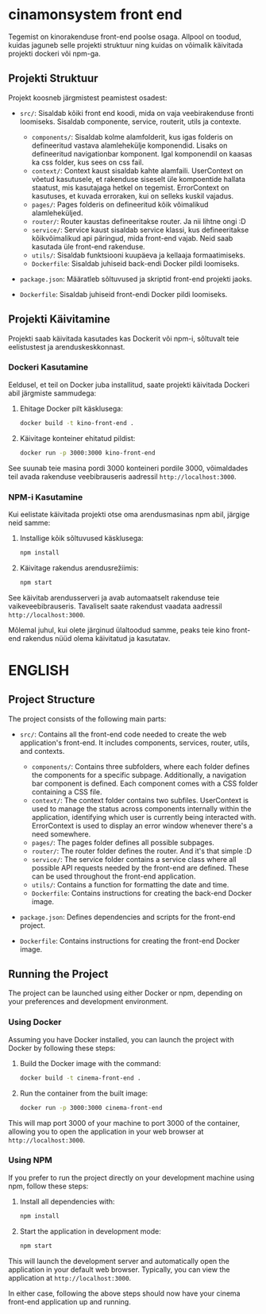 
# cinamonsystem front end

Tegemist on kinorakenduse front-end poolse osaga. Allpool on toodud, kuidas jaguneb selle projekti struktuur ning kuidas on võimalik käivitada projekti dockeri või npm-ga.

## Projekti Struktuur

Projekt koosneb järgmistest peamistest osadest:

- `src/`: Sisaldab kõiki front end koodi, mida on vaja veebirakenduse fronti loomiseks. Sisaldab componente, service, routerit, utils ja contexte.
  - `components/`: Sisaldab kolme alamfolderit, kus igas folderis on defineeritud vastava alamlehekülje komponendid. Lisaks on defineeritud navigationbar komponent. Igal komponendil on kaasas ka css folder, kus sees on css fail.
  - `context/`: Context kaust sisaldab kahte alamfaili. UserContext on võetud kasutusele, et rakenduse siseselt üle kompoentide hallata staatust, mis kasutajaga hetkel on tegemist. ErrorContext on kasutuses, et kuvada erroraken, kui on selleks kuskil vajadus.
  - `pages/`: Pages folderis on defineeritud kõik võimalikud alamleheküljed.
  - `router/`: Router kaustas defineeritakse router. Ja nii lihtne ongi :D
  - `service/`: Service kaust sisaldab service klassi, kus defineeritakse kõikvõimalikud api päringud, mida front-end vajab. Neid saab kasutada üle front-end rakenduse.
  - `utils/`: Sisaldab funktsiooni kuupäeva ja kellaaja formaatimiseks.
  - `Dockerfile`: Sisaldab juhiseid back-endi Docker pildi loomiseks.
    
- `package.json`: Määratleb sõltuvused ja skriptid front-end projekti jaoks.
- `Dockerfile`: Sisaldab juhiseid front-endi Docker pildi loomiseks.

## Projekti Käivitamine

Projekti saab käivitada kasutades kas Dockerit või npm-i, sõltuvalt teie eelistustest ja arenduskeskkonnast.

### Dockeri Kasutamine

Eeldusel, et teil on Docker juba installitud, saate projekti käivitada Dockeri abil järgmiste sammudega:

1. Ehitage Docker pilt käsklusega:
   ```bash
   docker build -t kino-front-end .
   ```

2. Käivitage konteiner ehitatud pildist:
   ```bash
   docker run -p 3000:3000 kino-front-end
   ```

See suunab teie masina pordi 3000 konteineri pordile 3000, võimaldades teil avada rakenduse veebibrauseris aadressil `http://localhost:3000`.

### NPM-i Kasutamine

Kui eelistate käivitada projekti otse oma arendusmasinas npm abil, järgige neid samme:

1. Installige kõik sõltuvused käsklusega:
   ```bash
   npm install
   ```

2. Käivitage rakendus arendusrežiimis:
   ```bash
   npm start
   ```

See käivitab arendusserveri ja avab automaatselt rakenduse teie vaikeveebibrauseris. Tavaliselt saate rakendust vaadata aadressil `http://localhost:3000`.

Mõlemal juhul, kui olete järginud ülaltoodud samme, peaks teie kino front-end rakendus nüüd olema käivitatud ja kasutatav.

# ENGLISH

## Project Structure

The project consists of the following main parts:

- `src/`: Contains all the front-end code needed to create the web application's front-end. It includes components, services, router, utils, and contexts.
  - `components/`: Contains three subfolders, where each folder defines the components for a specific subpage. Additionally, a navigation bar component is defined. Each component comes with a CSS folder containing a CSS file.
  - `context/`: The context folder contains two subfiles. UserContext is used to manage the status across components internally within the application, identifying which user is currently being interacted with. ErrorContext is used to display an error window whenever there's a need somewhere.
  - `pages/`: The pages folder defines all possible subpages.
  - `router/`: The router folder defines the router. And it's that simple :D
  - `service/`: The service folder contains a service class where all possible API requests needed by the front-end are defined. These can be used throughout the front-end application.
  - `utils/`: Contains a function for formatting the date and time.
  - `Dockerfile`: Contains instructions for creating the back-end Docker image.

- `package.json`: Defines dependencies and scripts for the front-end project.
- `Dockerfile`: Contains instructions for creating the front-end Docker image.


## Running the Project 

The project can be launched using either Docker or npm, depending on your preferences and development environment.

### Using Docker

Assuming you have Docker installed, you can launch the project with Docker by following these steps:

1. Build the Docker image with the command:
   ```bash
   docker build -t cinema-front-end .
   ```

2. Run the container from the built image:
   ```bash
   docker run -p 3000:3000 cinema-front-end
   ```

This will map port 3000 of your machine to port 3000 of the container, allowing you to open the application in your web browser at `http://localhost:3000`.

### Using NPM

If you prefer to run the project directly on your development machine using npm, follow these steps:

1. Install all dependencies with:
   ```bash
   npm install
   ```

2. Start the application in development mode:
   ```bash
   npm start
   ```

This will launch the development server and automatically open the application in your default web browser. Typically, you can view the application at `http://localhost:3000`.

In either case, following the above steps should now have your cinema front-end application up and running.
